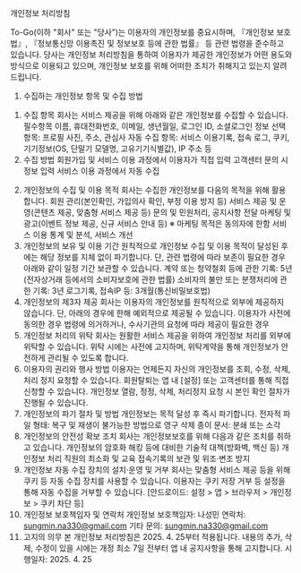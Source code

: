 개인정보 처리방침

To-Go(이하 "회사" 또는 "당사")는 이용자의 개인정보를 중요시하며, 『개인정보 보호법』, 『정보통신망 이용촉진 및 정보보호 등에 관한 법률』 등 관련 법령을 준수하고 있습니다.
당사는 개인정보 처리방침을 통하여 이용자가 제공한 개인정보가 어떤 용도와 방식으로 이용되고 있으며, 개인정보 보호를 위해 어떠한 조치가 취해지고 있는지 알려드립니다.
1. 수집하는 개인정보 항목 및 수집 방법
1) 수집 항목
회사는 서비스 제공을 위해 아래와 같은 개인정보를 수집할 수 있습니다.
필수항목
이름, 휴대전화번호, 이메일, 생년월일, 로그인 ID, 소셜로그인 정보
선택항목:
프로필 사진, 주소, 관심사
자동 수집 항목:
서비스 이용기록, 접속 로그, 쿠키, 기기정보(OS, 단말기 모델명, 고유기기식별값), IP 주소 등
3) 수집 방법
회원가입 및 서비스 이용 과정에서 이용자가 직접 입력
고객센터 문의 시 정보 입력
서비스 이용 과정에서 자동 수집
2. 개인정보의 수집 및 이용 목적
회사는 수집한 개인정보를 다음의 목적을 위해 활용합니다.
회원 관리(본인확인, 가입의사 확인, 부정 이용 방지 등)
서비스 제공 및 운영(콘텐츠 제공, 맞춤형 서비스 제공 등)
문의 및 민원처리, 공지사항 전달
마케팅 및 광고(이벤트 정보 제공, 신규 서비스 안내 등)
※ 마케팅 목적은 동의자에 한함
서비스 이용 통계 및 분석, 서비스 개선
3. 개인정보의 보유 및 이용 기간
원칙적으로 개인정보 수집 및 이용 목적이 달성된 후에는 해당 정보를 지체 없이 파기합니다.
단, 관련 법령에 따라 보존이 필요한 경우 아래와 같이 일정 기간 보관할 수 있습니다.
계약 또는 청약철회 등에 관한 기록: 5년(전자상거래 등에서의 소비자보호에 관한 법률)
소비자의 불만 또는 분쟁처리에 관한 기록: 3년
로그기록, 접속IP 등: 3개월(통신비밀보호법)
4. 개인정보의 제3자 제공
회사는 이용자의 개인정보를 원칙적으로 외부에 제공하지 않습니다.
단, 아래의 경우에 한해 예외적으로 제공될 수 있습니다.
이용자가 사전에 동의한 경우
법령에 의거하거나, 수사기관의 요청에 따라 제공이 필요한 경우
5. 개인정보 처리의 위탁
회사는 원활한 서비스 제공을 위하여 개인정보 처리를 외부에 위탁할 수 있습니다.
위탁 시에는 사전에 고지하며, 위탁계약을 통해 개인정보가 안전하게 관리될 수 있도록 합니다.
6. 이용자의 권리와 행사 방법
이용자는 언제든지 자신의 개인정보를 조회, 수정, 삭제, 처리 정지 요청할 수 있습니다.
회원탈퇴는 앱 내 [설정] 또는 고객센터를 통해 직접 신청할 수 있습니다.
개인정보 열람, 정정, 삭제, 처리정지 요청 시 본인 확인 절차가 진행될 수 있습니다.
7. 개인정보의 파기 절차 및 방법
개인정보는 목적 달성 후 즉시 파기합니다.
전자적 파일 형태: 복구 및 재생이 불가능한 방법으로 영구 삭제
종이 문서: 분쇄 또는 소각
8. 개인정보의 안전성 확보 조치
회사는 개인정보보호를 위해 다음과 같은 조치를 취하고 있습니다.
개인정보의 암호화
해킹 등에 대비한 기술적 대책(방화벽, 백신 등)
개인정보 처리 직원의 최소화 및 교육
접속기록의 보관 및 위조·변조 방지
9. 개인정보 자동 수집 장치의 설치·운영 및 거부
회사는 맞춤형 서비스 제공 등을 위해 쿠키 등 자동 수집 장치를 사용할 수 있습니다.
이용자는 쿠키 저장 거부 등 설정을 통해 자동 수집을 거부할 수 있습니다.
[안드로이드: 설정 > 앱 > 브라우저 > 개인정보 > 쿠키 차단 등]
10. 개인정보 보호책임자 및 연락처
개인정보 보호책임자: 나성민
연락처: sungmin.na330@gmail.com
기타 문의: sungmin.na330@gmail.com
11. 고지의 의무
본 개인정보 처리방침은 2025. 4. 25부터 적용됩니다.
내용의 추가, 삭제, 수정이 있을 시에는 개정 최소 7일 전부터 앱 내 공지사항을 통해 고지합니다.
시행일자: 2025. 4. 25

